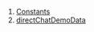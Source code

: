 1.  [Constants](demo_server_data_direct_chat_demo_data/#constants)
2.  [directChatDemoData](demo_server_data_direct_chat_demo_data/directChatDemoData-constant.html)
